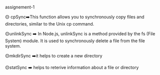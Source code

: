 assignement-1

🟡 cpSync➡️This function allows you to synchronously copy files and directories, similar to the Unix cp command.

🟡unlinkSync ➡️ In Node.js, unlinkSync is a method provided by the fs (File System) module. It is used to synchronously delete a file from the file system.

🟡mkdirSync ➡️it helps to create a new directory

🟡statSync ➡️ helps to reterive information about a file or directory
